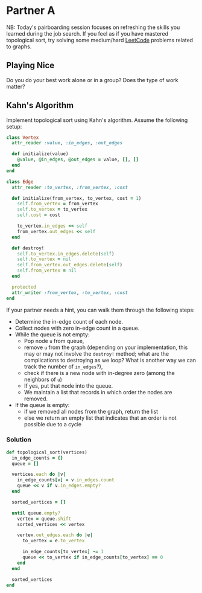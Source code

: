 # Partner A

NB: Today's pairboarding session focuses on refreshing the skills you learned during the job search. If you feel as if you have mastered topological sort, try solving some medium/hard [LeetCode](https://leetcode.com/problemset/all/?topicSlugs=graph) problems related to graphs.

## Playing Nice

Do you do your best work alone or in a group?  Does the type of work matter?

## Kahn's Algorithm

Implement topological sort using Kahn's algorithm. Assume the following setup:

```ruby
class Vertex
  attr_reader :value, :in_edges, :out_edges

  def initialize(value)
    @value, @in_edges, @out_edges = value, [], []
  end
end

class Edge
  attr_reader :to_vertex, :from_vertex, :cost

  def initialize(from_vertex, to_vertex, cost = 1)
    self.from_vertex = from_vertex
    self.to_vertex = to_vertex
    self.cost = cost

    to_vertex.in_edges << self
    from_vertex.out_edges << self
  end

  def destroy!
    self.to_vertex.in_edges.delete(self)
    self.to_vertex = nil
    self.from_vertex.out_edges.delete(self)
    self.from_vertex = nil
  end

  protected
  attr_writer :from_vertex, :to_vertex, :cost
end
```

If your partner needs a hint, you can walk them through the following steps:

* Determine the in-edge count of each node.
* Collect nodes with zero in-edge count in a queue.
* While the queue is not empty:
  - Pop node `u` from queue,
  - remove `u` from the graph (depending on your implementation, this may or may not involve the `destroy!` method; what are the complications to destroying as we loop? What is another way we can track the number of `in_edges`?),
  - check if there is a new node with in-degree zero (among the neighbors of `u`)
  - If yes, put that node into the queue.
  - We maintain a list that records in which order the nodes are removed.
* If the queue is empty:
  - if we removed all nodes from the graph, return the list
  - else we return an empty list that indicates that an order is not possible due to a cycle
  
### Solution

```ruby
def topological_sort(vertices)
  in_edge_counts = {}
  queue = []

  vertices.each do |v|
    in_edge_counts[v] = v.in_edges.count
    queue << v if v.in_edges.empty?
  end

  sorted_vertices = []

  until queue.empty?
    vertex = queue.shift
    sorted_vertices << vertex

    vertex.out_edges.each do |e|
      to_vertex = e.to_vertex

      in_edge_counts[to_vertex] -= 1
      queue << to_vertex if in_edge_counts[to_vertex] == 0
    end
  end

  sorted_vertices
end
```
